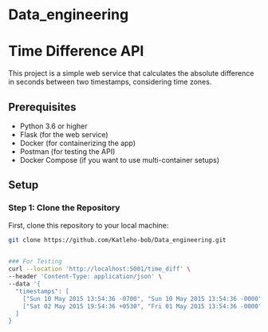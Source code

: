 # Data_engineering
# Time Difference API

This project is a simple web service that calculates the absolute difference in seconds between two timestamps, considering time zones.

## Prerequisites

- Python 3.6 or higher
- Flask (for the web service)
- Docker (for containerizing the app)
- Postman (for testing the API)
- Docker Compose (if you want to use multi-container setups)

## Setup

### Step 1: Clone the Repository
First, clone this repository to your local machine:
```bash
git clone https://github.com/Katleho-bob/Data_engineering.git

 
### For Testing
curl --location 'http://localhost:5001/time_diff' \
--header 'Content-Type: application/json' \
--data '{
  "timestamps": [
    ["Sun 10 May 2015 13:54:36 -0700", "Sun 10 May 2015 13:54:36 -0000"],
    ["Sat 02 May 2015 19:54:36 +0530", "Fri 01 May 2015 13:54:36 -0000"]
  ]
}
